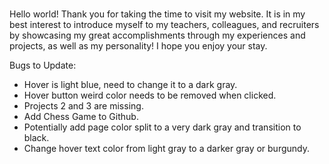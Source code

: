 # 
Hello world! Thank you for taking the time to visit my website. It is in my best interest to introduce myself to my teachers, colleagues, and recruiters by showcasing my great accomplishments through my experiences and projects, as well as my personality! I hope you enjoy your stay.

Bugs to Update:
- Hover is light blue, need to change it to a dark gray.
- Hover button weird color needs to be removed when clicked.
- Projects 2 and 3 are missing.
- Add Chess Game to Github.
- Potentially add page color split to a very dark gray and transition to black.
- Change hover text color from light gray to a darker gray or burgundy. 
